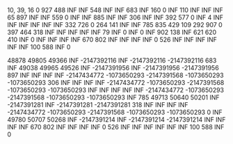 10, 39, 16
  0 927 488 INF INF 548 INF INF 683 INF 
160   0 INF 110 INF INF INF  65 897 INF 
INF 559   0 INF INF 885 INF INF 306 INF 
INF 392 577   0 INF   4 INF INF INF INF 
INF INF 332 726   0 264 141 INF INF 785 
835 429 109 292 907   0 397 464 318 INF 
INF INF INF INF  79 INF   0 INF   0 INF 
902 138 INF 621 620 410 INF   0 INF INF 
INF INF 670 802 INF INF INF INF   0 526 
INF INF INF INF INF INF 100 588 INF   0 

48878 49805 49366 INF -2147392116 INF -2147392116 -2147392116 683 INF 
49038 49965 49526 INF -2147391956 INF -2147391956 -2147391956 897 INF 
INF INF INF -2147434772 -1073650293 -2147391568 -1073650293 -1073650293 306 INF 
INF INF INF -2147434772 -1073650293 -2147391568 -1073650293 -1073650293 INF INF 
INF INF INF -2147434772 -1073650293 -2147391568 -1073650293 -1073650293 INF 785 
49713 50640 50201 INF -2147391281 INF -2147391281 -2147391281 318 INF 
INF INF INF -2147434772 -1073650293 -2147391568 -1073650293 -1073650293   0 INF 
49780 50707 50268 INF -2147391214 INF -2147391214 -2147391214 INF INF 
INF INF 670 802 INF INF INF INF   0 526 
INF INF INF INF INF INF 100 588 INF   0 

